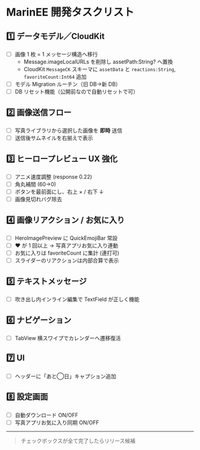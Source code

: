 # MarinEE 開発タスクリスト

## 1️⃣ データモデル／CloudKit
- [ ] 画像 1 枚 = 1 メッセージ構造へ移行
  - Message.imageLocalURLs を削除し assetPath:String? へ置換
  - CloudKit `MessageCK` スキーマに `assetData` と `reactions:String`, `favoriteCount:Int64` 追加
- [ ] モデル Migration ルーチン（旧 DB→新 DB）
- [ ] DB リセット機能（公開前なので自動リセットで可）

## 2️⃣ 画像送信フロー
- [ ] 写真ライブラリから選択した画像を **即時** 送信
- [ ] 送信後サムネイルを右揃えで表示

## 3️⃣ ヒーロープレビュー UX 強化
- [ ] アニメ速度調整 (response 0.22)
- [ ] 角丸補間 (60→0)
- [ ] ボタンを最前面にし、右上 × / 右下 ↓
- [ ] 画像見切れバグ除去

## 4️⃣ 画像リアクション / お気に入り
- [ ] HeroImagePreview に QuickEmojiBar 常設
- [ ] ❤️ が 1 回以上 → 写真アプリお気に入り連動
- [ ] お気に入りは favoriteCount に集計 (連打可)
- [ ] スライダーのリアクションは内部合算で表示

## 5️⃣ テキストメッセージ
- [ ] 吹き出し内インライン編集で TextField が正しく機能

## 6️⃣ ナビゲーション
- [ ] TabView 横スワイプでカレンダーへ遷移復活

## 7️⃣ UI
- [ ] ヘッダーに「あと◯日」キャプション追加

## 8️⃣ 設定画面
- [ ] 自動ダウンロード ON/OFF
- [ ] 写真アプリお気に入り同期 ON/OFF

---
> チェックボックスが全て完了したらリリース候補